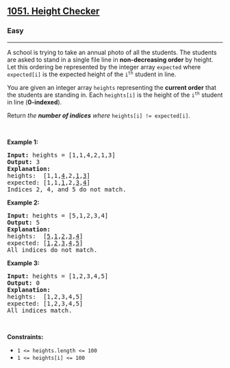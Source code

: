 <h2><a href="https://leetcode.com/problems/height-checker/">1051. Height Checker</a></h2><h3>Easy</h3><hr><div><p><nr-sentence class="nr-s0" id="nr-s0" page="0">A school is trying to take an annual photo</nr-sentence><nr-sentence class="nr-selected-post nr-s1" id="nr-s1" page="0"> of all the students.</nr-sentence><nr-sentence class="nr-selected-post nr-s2" id="nr-s2" page="0"> The students are asked to stand in a single file line in </nr-sentence><strong><nr-sentence class="nr-selected-post nr-s2" id="nr-s2" page="0">non-decreasing order</nr-sentence></strong><nr-sentence class="nr-selected-post nr-s2" id="nr-s2" page="0"> by height.</nr-sentence><nr-sentence class="nr-selected-post nr-s3" id="nr-s3" page="0"> Let this ordering be represented by <nr-word class="nr-s3w6">the</nr-word> integer array </nr-sentence><code><nr-sentence class="nr-selected-post nr-s3" id="nr-s3" page="0">expected</nr-sentence></code><nr-sentence class="nr-selected-post nr-s3" id="nr-s3" page="0"> where</nr-sentence> <code><nr-sentence class="nr-s4" id="nr-s4" page="0">expected[i]</nr-sentence></code><nr-sentence class="nr-s4" id="nr-s4" page="0"> is the expected height of the </nr-sentence><code><nr-sentence class="nr-s4" id="nr-s4" page="0">i</nr-sentence><sup><nr-sentence class="nr-s4" id="nr-s4" page="0">th</nr-sentence></sup></code><nr-sentence class="nr-s4" id="nr-s4" page="0"> student in line.</nr-sentence></p>

<p><nr-sentence class="nr-s5" id="nr-s5" page="0">You are given an integer array </nr-sentence><code><nr-sentence class="nr-s5" id="nr-s5" page="0">heights</nr-sentence></code><nr-sentence class="nr-s5" id="nr-s5" page="0"> representing the </nr-sentence><strong><nr-sentence class="nr-s5" id="nr-s5" page="0">current order</nr-sentence></strong><nr-sentence class="nr-s5" id="nr-s5" page="0"> that the students are standing in.</nr-sentence><nr-sentence class="nr-s6" id="nr-s6" page="0"> Each </nr-sentence><code><nr-sentence class="nr-s6" id="nr-s6" page="0">heights[i]</nr-sentence></code><nr-sentence class="nr-s6" id="nr-s6" page="0"> is the height of the </nr-sentence><code><nr-sentence class="nr-s6" id="nr-s6" page="0">i</nr-sentence><sup><nr-sentence class="nr-s6" id="nr-s6" page="0">th</nr-sentence></sup></code><nr-sentence class="nr-s6" id="nr-s6" page="0"> student in line (</nr-sentence><strong><nr-sentence class="nr-s6" id="nr-s6" page="0">0-indexed</nr-sentence></strong><nr-sentence class="nr-s6" id="nr-s6" page="0">).</nr-sentence></p>

<p><nr-sentence class="nr-s7" id="nr-s7" page="0">Return </nr-sentence><em><nr-sentence class="nr-s7" id="nr-s7" page="0">the </nr-sentence><strong><nr-sentence class="nr-s7" id="nr-s7" page="0">number of indices</nr-sentence></strong><nr-sentence class="nr-s7" id="nr-s7" page="0"> where </nr-sentence></em><code><nr-sentence class="nr-s7" id="nr-s7" page="0">heights[i] != expected[i]</nr-sentence></code>.</p>

<p>&nbsp;</p>
<p><strong class="example"><nr-sentence class="nr-s8" id="nr-s8" page="0">Example 1:</nr-sentence></strong></p>

<pre><strong><nr-sentence class="nr-s9" id="nr-s9" page="0">Input:</nr-sentence></strong><nr-sentence class="nr-s9" id="nr-s9" page="0"> heights = [1,1,4,2,1,3]
</nr-sentence><strong><nr-sentence class="nr-s9" id="nr-s9" page="0">Output:</nr-sentence></strong><nr-sentence class="nr-s9" id="nr-s9" page="0"> 3
</nr-sentence><strong><nr-sentence class="nr-s9" id="nr-s9" page="0">Explanation:</nr-sentence></strong><nr-sentence class="nr-s9" id="nr-s9" page="0"> 
heights:  [1,1,</nr-sentence><u><nr-sentence class="nr-s9" id="nr-s9" page="0">4</nr-sentence></u><nr-sentence class="nr-s9" id="nr-s9" page="0">,2,</nr-sentence><u><nr-sentence class="nr-s9" id="nr-s9" page="0">1</nr-sentence></u><nr-sentence class="nr-s9" id="nr-s9" page="0">,</nr-sentence><u><nr-sentence class="nr-s9" id="nr-s9" page="0">3</nr-sentence></u><nr-sentence class="nr-s9" id="nr-s9" page="0">]
expected: [1,1,</nr-sentence><u><nr-sentence class="nr-s9" id="nr-s9" page="0">1</nr-sentence></u><nr-sentence class="nr-s9" id="nr-s9" page="0">,2,</nr-sentence><u><nr-sentence class="nr-s9" id="nr-s9" page="0">3</nr-sentence></u><nr-sentence class="nr-s9" id="nr-s9" page="0">,</nr-sentence><u><nr-sentence class="nr-s9" id="nr-s9" page="0">4</nr-sentence></u><nr-sentence class="nr-s9" id="nr-s9" page="0">]
Indices 2, 4, and 5 do not match.</nr-sentence>
</pre>

<p><strong class="example"><nr-sentence class="nr-s10" id="nr-s10" page="0">Example 2:</nr-sentence></strong></p>

<pre><strong><nr-sentence class="nr-s11" id="nr-s11" page="0">Input:</nr-sentence></strong><nr-sentence class="nr-s11" id="nr-s11" page="0"> heights = [5,1,2,3,4]
</nr-sentence><strong><nr-sentence class="nr-s11" id="nr-s11" page="0">Output:</nr-sentence></strong><nr-sentence class="nr-s11" id="nr-s11" page="0"> 5
</nr-sentence><strong><nr-sentence class="nr-s11" id="nr-s11" page="0">Explanation:</nr-sentence></strong><nr-sentence class="nr-s11" id="nr-s11" page="0">
heights:  [</nr-sentence><u><nr-sentence class="nr-s11" id="nr-s11" page="0">5</nr-sentence></u><nr-sentence class="nr-s11" id="nr-s11" page="0">,</nr-sentence><u><nr-sentence class="nr-s11" id="nr-s11" page="0">1</nr-sentence></u><nr-sentence class="nr-s11" id="nr-s11" page="0">,</nr-sentence><u><nr-sentence class="nr-s11" id="nr-s11" page="0">2</nr-sentence></u><nr-sentence class="nr-s11" id="nr-s11" page="0">,</nr-sentence><u><nr-sentence class="nr-s11" id="nr-s11" page="0">3</nr-sentence></u><nr-sentence class="nr-s11" id="nr-s11" page="0">,</nr-sentence><u><nr-sentence class="nr-s11" id="nr-s11" page="0">4</nr-sentence></u><nr-sentence class="nr-s11" id="nr-s11" page="0">]
expected: [</nr-sentence><u><nr-sentence class="nr-s11" id="nr-s11" page="0">1</nr-sentence></u><nr-sentence class="nr-s11" id="nr-s11" page="0">,</nr-sentence><u><nr-sentence class="nr-s11" id="nr-s11" page="0">2</nr-sentence></u><nr-sentence class="nr-s11" id="nr-s11" page="0">,</nr-sentence><u><nr-sentence class="nr-s11" id="nr-s11" page="0">3</nr-sentence></u><nr-sentence class="nr-s11" id="nr-s11" page="0">,</nr-sentence><u><nr-sentence class="nr-s11" id="nr-s11" page="0">4</nr-sentence></u><nr-sentence class="nr-s11" id="nr-s11" page="0">,</nr-sentence><u><nr-sentence class="nr-s11" id="nr-s11" page="0">5</nr-sentence></u><nr-sentence class="nr-s11" id="nr-s11" page="0">]
All indices do not match.</nr-sentence>
</pre>

<p><strong class="example"><nr-sentence class="nr-s12" id="nr-s12" page="0">Example 3:</nr-sentence></strong></p>

<pre><strong><nr-sentence class="nr-s13" id="nr-s13" page="0">Input:</nr-sentence></strong><nr-sentence class="nr-s13" id="nr-s13" page="0"> heights = [1,2,3,4,5]
</nr-sentence><strong><nr-sentence class="nr-s13" id="nr-s13" page="0">Output:</nr-sentence></strong><nr-sentence class="nr-s13" id="nr-s13" page="0"> 0
</nr-sentence><strong><nr-sentence class="nr-s13" id="nr-s13" page="0">Explanation:</nr-sentence></strong><nr-sentence class="nr-s13" id="nr-s13" page="0">
heights:  [1,2,3,4,5]
expected: [1,2,3,4,5]
All indices match.</nr-sentence>
</pre>

<p>&nbsp;</p>
<p><strong><nr-sentence class="nr-s14" id="nr-s14" page="0">Constraints:</nr-sentence></strong></p>

<ul>
	<li><code>1 &lt;= heights.length &lt;= 100</code></li>
	<li><code>1 &lt;= heights[i] &lt;= 100</code></li>
</ul>
</div>